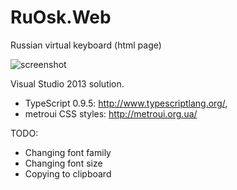 RuOsk.Web
=========

Russian virtual keyboard (html page)

![screenshot](http://piotrludwiczuk.net/image.axd?picture=%2f2013%2f12%2f2013-12-20+14_03_41-Russian+virtual+keyboard.png)

Visual Studio 2013 solution. 
* TypeScript 0.9.5: http://www.typescriptlang.org/, 
* metroui CSS styles: http://metroui.org.ua/

TODO:
- Changing font family
- Changing font size
- Copying to clipboard

 